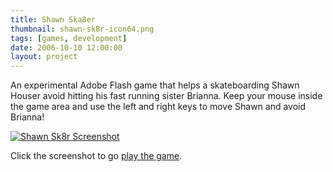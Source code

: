 ```yaml
---
title: Shawn Ska8er
thumbnail: shawn-sk8r-icon64.png
tags: [games, development]
date: 2006-10-10 12:00:00
layout: project
---
```

An experimental Adobe Flash game that helps a skateboarding Shawn Houser avoid hitting his fast running sister Brianna. Keep your mouse inside the game area and use the left and right keys to move Shawn and avoid Brianna!

[![Shawn Sk8r Screenshot]({{site.baseurl}}/assets/shawn-sk8r-screenshot.png)][shawn-sk8r]

Click the screenshot to go [play the game][shawn-sk8r].

 [shawn-sk8r]: {{site.baseurl}}/shawn-sk8r/